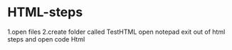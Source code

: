 # HTML-steps
1.open files
2.create folder called TestHTML
open notepad
exit out of html steps and open code Html
